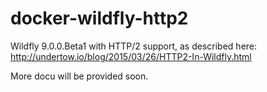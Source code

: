 docker-wildfly-http2
====================

Wildfly 9.0.0.Beta1 with HTTP/2 support, as described here: http://undertow.io/blog/2015/03/26/HTTP2-In-Wildfly.html

More docu will be provided soon.
